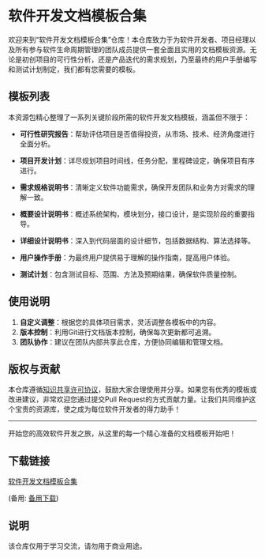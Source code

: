 # 软件开发文档模板合集

欢迎来到“软件开发文档模板合集”仓库！本仓库致力于为软件开发者、项目经理以及所有参与软件生命周期管理的团队成员提供一套全面且实用的文档模板资源。无论是初创项目的可行性分析，还是产品迭代的需求规划，乃至最终的用户手册编写和测试计划制定，我们都有您需要的模板。

## 模板列表

本资源包精心整理了一系列关键阶段所需的软件开发文档模板，涵盖但不限于：

- **可行性研究报告**：帮助评估项目是否值得投资，从市场、技术、经济角度进行全面分析。
  
- **项目开发计划**：详尽规划项目时间线，任务分配，里程碑设定，确保项目有序进行。
  
- **需求规格说明书**：清晰定义软件功能需求，确保开发团队和业务方对需求的理解一致。
  
- **概要设计说明书**：概述系统架构，模块划分，接口设计，是实现阶段的重要指导。
  
- **详细设计说明书**：深入到代码层面的设计细节，包括数据结构、算法选择等。
  
- **用户操作手册**：为最终用户提供易于理解的操作指南，提高用户体验。
  
- **测试计划**：包含测试目标、范围、方法及预期结果，确保软件质量控制。

## 使用说明

1. **自定义调整**：根据您的具体项目需求，灵活调整各模板中的内容。
2. **版本控制**：利用Git进行文档版本控制，确保每次更新都可追溯。
3. **团队协作**：建议在团队内部共享此仓库，方便协同编辑和管理文档。

## 版权与贡献

本仓库遵循[知识共享许可协议](https://creativecommons.org/licenses/)，鼓励大家合理使用并分享。如果您有优秀的模板或改进建议，非常欢迎您通过提交Pull Request的方式贡献力量。让我们共同维护这个宝贵的资源库，使之成为每位软件开发者的得力助手！

---

开始您的高效软件开发之旅，从这里的每一个精心准备的文档模板开始吧！

## 下载链接
[软件开发文档模板合集](https://pan.quark.cn/s/c59331b1c663) 

(备用: [备用下载](https://pan.baidu.com/s/1d55vO-xWkWjE4A44EW6bJg?pwd=1234))

## 说明

该仓库仅用于学习交流，请勿用于商业用途。
